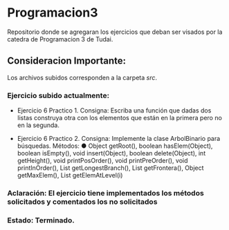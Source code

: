 # Programacion3
Repositorio donde se agregaran los ejercicios que deban ser visados por la catedra de Programacion 3 de Tudai.
## Consideracion Importante:
Los archivos subidos corresponden a la carpeta *src*. 
### Ejercicio subido actualmente:
* Ejercicio 6 Practico 1. Consigna: Escriba una función que dadas dos listas construya otra con los elementos que están en la
primera pero no en la segunda.

* Ejercicio 6 Practico 2. Consigna: Implemente la clase ArbolBinario para búsquedas.
Métodos:
● Object getRoot(), boolean hasElem(Object), boolean isEmpty(), void insert(Object),
boolean delete(Object), int getHeight(), void printPosOrder(), void printPreOrder(),
void printInOrder(), List getLongestBranch(), List getFrontera(), Object getMaxElem(),
List getElemAtLevel(i)

### Aclaración: El ejercicio tiene implementados los métodos solicitados y comentados los no solicitados

### Estado: Terminado.
